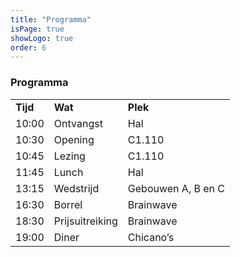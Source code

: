 ```yaml
---
title: "Programma"
isPage: true
showLogo: true
order: 6
---
```


### Programma

<div class="table-responsive">
  <table class="table">
    <tbody>
      <tr>
        <td><b>Tijd</b></td>
        <td><b>Wat</b></td>
        <td><b>Plek</b></td>
      </tr>
      <tr>
        <td>10:00</td>
        <td>Ontvangst</td>
        <td>Hal</td>
      </tr>
      <tr>
        <td>10:30</td>
        <td>Opening</td>
        <td>C1.110</td>
      </tr>
      <tr>
        <td>10:45</td>
        <td>Lezing</td>
        <td>C1.110</td>
      </tr>
      <tr>
        <td>11:45</td>
        <td>Lunch</td>
        <td>Hal</td>
      </tr>
      <tr>
        <td>13:15</td>
        <td>Wedstrijd</td>
        <td>Gebouwen A, B en C</td>
      </tr>
      <tr>
        <td>16:30</td>
        <td>Borrel</td>
        <td>Brainwave</td>
      </tr>
      <tr>
        <td>18:30</td>
        <td>Prijsuitreiking</td>
        <td>Brainwave</td>
      </tr>
      <tr>
        <td>19:00</td>
        <td>Diner</td>
        <td>Chicano’s</td>
      </tr>
    </tbody>
  </table>
</div>

